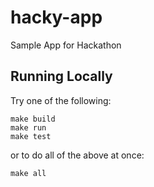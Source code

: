 # hacky-app
Sample App for Hackathon

## Running Locally

Try one of the following:

```
make build
make run
make test
```

or to do all of the above at once:

```
make all
```
